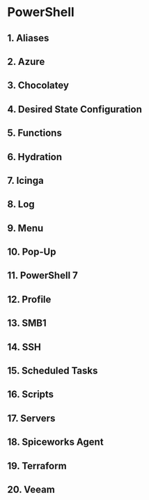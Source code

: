 # PowerShell

## 1. Aliases
## 2. Azure
## 3. Chocolatey
## 4. Desired State Configuration
## 5. Functions
## 6. Hydration
## 7. Icinga
## 8. Log
## 9. Menu
## 10. Pop-Up
## 11. PowerShell 7
## 12. Profile
## 13. SMB1
## 14. SSH
## 15. Scheduled Tasks
## 16. Scripts
## 17. Servers
## 18. Spiceworks Agent
## 19. Terraform
## 20. Veeam
